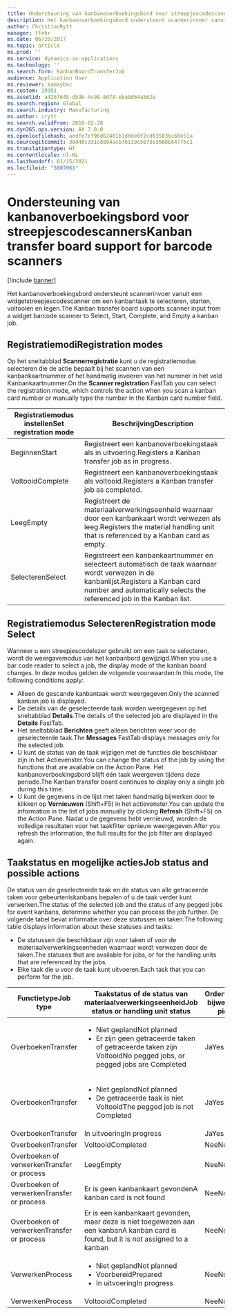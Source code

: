 ```yaml
---
title: Ondersteuning van kanbanoverboekingsbord voor streepjescodescanners
description: Het kanbanoverboekingsbord ondersteunt scannerinvoer vanuit een widgetstreepjescodescanner om een kanbantaak te selecteren, starten, voltooien en legen.
author: ChristianRytt
manager: tfehr
ms.date: 06/20/2017
ms.topic: article
ms.prod: ''
ms.service: dynamics-ax-applications
ms.technology: ''
ms.search.form: KanbanBoardTransferJob
audience: Application User
ms.reviewer: kamaybac
ms.custom: 19391
ms.assetid: a426f645-d59b-4c98-8d78-eba8d64a562e
ms.search.region: Global
ms.search.industry: Manufacturing
ms.author: crytt
ms.search.validFrom: 2016-02-28
ms.dyn365.ops.version: AX 7.0.0
ms.openlocfilehash: aedfe7ef96d62401b1d0de0f2cd035036c68e51a
ms.sourcegitcommit: 38d40c331c8894acb7b119c5073e3088b54776c1
ms.translationtype: HT
ms.contentlocale: nl-NL
ms.lasthandoff: 01/15/2021
ms.locfileid: "5007061"
---
```

# <a name="kanban-transfer-board-support-for-barcode-scanners"></a><span data-ttu-id="c7863-103">Ondersteuning van kanbanoverboekingsbord voor streepjescodescanners</span><span class="sxs-lookup"><span data-stu-id="c7863-103">Kanban transfer board support for barcode scanners</span></span>

[!include [banner](../includes/banner.md)]

<span data-ttu-id="c7863-104">Het kanbanoverboekingsbord ondersteunt scannerinvoer vanuit een widgetstreepjescodescanner om een kanbantaak te selecteren, starten, voltooien en legen.</span><span class="sxs-lookup"><span data-stu-id="c7863-104">The Kanban transfer board supports scanner input from a widget barcode scanner to Select, Start, Complete, and Empty a kanban job.</span></span>

<a name="registration-modes"></a><span data-ttu-id="c7863-105">Registratiemodi</span><span class="sxs-lookup"><span data-stu-id="c7863-105">Registration modes</span></span>
------------------

<span data-ttu-id="c7863-106">Op het sneltabblad **Scannerregistratie** kunt u de registratiemodus selecteren die de actie bepaalt bij het scannen van een kanbankaartnummer of het handmatig invoeren van het nummer in het veld Kanbankaartnummer.</span><span class="sxs-lookup"><span data-stu-id="c7863-106">On the **Scanner registration** FastTab you can select the registration mode, which controls the action when you scan a kanban card number or manually type the number in the Kanban card number field.</span></span>

| <span data-ttu-id="c7863-107">Registratiemodus instellen</span><span class="sxs-lookup"><span data-stu-id="c7863-107">Set registration mode</span></span> | <span data-ttu-id="c7863-108">Beschrijving</span><span class="sxs-lookup"><span data-stu-id="c7863-108">Description</span></span>                                                                                     |
|-----------------------|-------------------------------------------------------------------------------------------------|
| <span data-ttu-id="c7863-109">Beginnen</span><span class="sxs-lookup"><span data-stu-id="c7863-109">Start</span></span>                 | <span data-ttu-id="c7863-110">Registreert een kanbanoverboekingstaak als in uitvoering.</span><span class="sxs-lookup"><span data-stu-id="c7863-110">Registers a Kanban transfer job as in progress.</span></span>                                                 |
| <span data-ttu-id="c7863-111">Voltooid</span><span class="sxs-lookup"><span data-stu-id="c7863-111">Complete</span></span>              | <span data-ttu-id="c7863-112">Registreert een kanbanoverboekingstaak als voltooid.</span><span class="sxs-lookup"><span data-stu-id="c7863-112">Registers a Kanban transfer job as completed.</span></span>                                                   |
| <span data-ttu-id="c7863-113">Leeg</span><span class="sxs-lookup"><span data-stu-id="c7863-113">Empty</span></span>                 | <span data-ttu-id="c7863-114">Registreert de materiaalverwerkingseenheid waarnaar door een kanbankaart wordt verwezen als leeg.</span><span class="sxs-lookup"><span data-stu-id="c7863-114">Registers the material handling unit that is referenced by a Kanban card as empty.</span></span>              |
| <span data-ttu-id="c7863-115">Selecteren</span><span class="sxs-lookup"><span data-stu-id="c7863-115">Select</span></span>                | <span data-ttu-id="c7863-116">Registreert een kanbankaartnummer en selecteert automatisch de taak waarnaar wordt verwezen in de kanbanlijst.</span><span class="sxs-lookup"><span data-stu-id="c7863-116">Registers a Kanban card number and automatically selects the referenced job in the Kanban list.</span></span> |

 
<a name="registration-mode-select"></a><span data-ttu-id="c7863-117">Registratiemodus Selecteren</span><span class="sxs-lookup"><span data-stu-id="c7863-117">Registration mode Select</span></span>
------------------------

<span data-ttu-id="c7863-118">Wanneer u een streepjescodelezer gebruikt om een taak te selecteren, wordt de weergavemodus van het kanbanbord gewijzigd.</span><span class="sxs-lookup"><span data-stu-id="c7863-118">When you use a bar code reader to select a job, the display mode of the kanban board changes.</span></span> <span data-ttu-id="c7863-119">In deze modus gelden de volgende voorwaarden:</span><span class="sxs-lookup"><span data-stu-id="c7863-119">In this mode, the following conditions apply:</span></span>

-   <span data-ttu-id="c7863-120">Alleen de gescande kanbantaak wordt weergegeven.</span><span class="sxs-lookup"><span data-stu-id="c7863-120">Only the scanned kanban job is displayed.</span></span>
-   <span data-ttu-id="c7863-121">De details van de geselecteerde taak worden weergegeven op het sneltabblad **Details**.</span><span class="sxs-lookup"><span data-stu-id="c7863-121">The details of the selected job are displayed in the **Details** FastTab.</span></span>
-   <span data-ttu-id="c7863-122">Het sneltabblad **Berichten** geeft alleen berichten weer voor de geselecteerde taak.</span><span class="sxs-lookup"><span data-stu-id="c7863-122">The **Messages** FastTab displays messages only for the selected job.</span></span>
-   <span data-ttu-id="c7863-123">U kunt de status van de taak wijzigen met de functies die beschikbaar zijn in het Actievenster.</span><span class="sxs-lookup"><span data-stu-id="c7863-123">You can change the status of the job by using the functions that are available on the Action Pane.</span></span> <span data-ttu-id="c7863-124">Het kanbanoverboekingsbord blijft één taak weergeven tijdens deze periode.</span><span class="sxs-lookup"><span data-stu-id="c7863-124">The Kanban transfer board continues to display only a single job during this time.</span></span>
-   <span data-ttu-id="c7863-125">U kunt de gegevens in de lijst met taken handmatig bijwerken door te klikken op **Vernieuwen** (Shift+F5) in het actievenster.</span><span class="sxs-lookup"><span data-stu-id="c7863-125">You can update the information in the list of jobs manually by clicking **Refresh** (Shift+F5) on the Action Pane.</span></span> <span data-ttu-id="c7863-126">Nadat u de gegevens hebt vernieuwd, worden de volledige resultaten voor het taakfilter opnieuw weergegeven.</span><span class="sxs-lookup"><span data-stu-id="c7863-126">After you refresh the information, the full results for the job filter are displayed again.</span></span>

## <a name="job-status-and-possible-actions"></a><span data-ttu-id="c7863-127">Taakstatus en mogelijke acties</span><span class="sxs-lookup"><span data-stu-id="c7863-127">Job status and possible actions</span></span>
<span data-ttu-id="c7863-128">De status van de geselecteerde taak en de status van alle getraceerde taken voor gebeurteniskanbans bepalen of u de taak verder kunt verwerken.</span><span class="sxs-lookup"><span data-stu-id="c7863-128">The status of the selected job and the status of any pegged jobs for event kanbans, determine whether you can process the job further.</span></span> <span data-ttu-id="c7863-129">De volgende tabel bevat informatie over deze statussen en taken:</span><span class="sxs-lookup"><span data-stu-id="c7863-129">The following table displays information about these statuses and tasks:</span></span>
-   <span data-ttu-id="c7863-130">De statussen die beschikbaar zijn voor taken of voor de materiaalverwerkingseenheden waarnaar wordt verwezen door de taken.</span><span class="sxs-lookup"><span data-stu-id="c7863-130">The statuses that are available for jobs, or for the handling units that are referenced by the jobs.</span></span>
-   <span data-ttu-id="c7863-131">Elke taak die u voor de taak kunt uitvoeren.</span><span class="sxs-lookup"><span data-stu-id="c7863-131">Each task that you can perform for the job.</span></span>

<table>
<colgroup>
<col width="12%" />
<col width="12%" />
<col width="12%" />
<col width="12%" />
<col width="12%" />
<col width="12%" />
<col width="12%" />
<col width="12%" />
</colgroup>
<thead>
<tr class="header">
<th><span data-ttu-id="c7863-132">Functietype</span><span class="sxs-lookup"><span data-stu-id="c7863-132">Job type</span></span></th>
<th><span data-ttu-id="c7863-133">Taakstatus of de status van materiaalverwerkingseenheid</span><span class="sxs-lookup"><span data-stu-id="c7863-133">Job status or handling unit status</span></span></th>
<th><span data-ttu-id="c7863-134">Orderverzamellijst bijwerken</span><span class="sxs-lookup"><span data-stu-id="c7863-134">Update picking list</span></span></th>
<th><span data-ttu-id="c7863-135">Beginnen</span><span class="sxs-lookup"><span data-stu-id="c7863-135">Start</span></span></th>
<th><span data-ttu-id="c7863-136">Registratie bijwerken</span><span class="sxs-lookup"><span data-stu-id="c7863-136">Update registration</span></span></th>
<th><span data-ttu-id="c7863-137">Voltooid</span><span class="sxs-lookup"><span data-stu-id="c7863-137">Complete</span></span></th>
<th><span data-ttu-id="c7863-138">Leeg</span><span class="sxs-lookup"><span data-stu-id="c7863-138">Empty</span></span></th>
<th><span data-ttu-id="c7863-139">Gebeurteniskanbans maken</span><span class="sxs-lookup"><span data-stu-id="c7863-139">Create event kanbans</span></span></th>
</tr>
</thead>
<tbody>
<tr class="odd">
<td><span data-ttu-id="c7863-140">Overboeken</span><span class="sxs-lookup"><span data-stu-id="c7863-140">Transfer</span></span></td>
<td><ul>
<li><span data-ttu-id="c7863-141">Niet gepland</span><span class="sxs-lookup"><span data-stu-id="c7863-141">Not planned</span></span></li>
<li><span data-ttu-id="c7863-142">Er zijn geen getraceerde taken of getraceerde taken zijn Voltooid</span><span class="sxs-lookup"><span data-stu-id="c7863-142">No pegged jobs, or pegged jobs are Completed</span></span></li>
</ul></td>
<td><span data-ttu-id="c7863-143">Ja</span><span class="sxs-lookup"><span data-stu-id="c7863-143">Yes</span></span></td>
<td><span data-ttu-id="c7863-144">Ja</span><span class="sxs-lookup"><span data-stu-id="c7863-144">Yes</span></span></td>
<td><span data-ttu-id="c7863-145">Ja</span><span class="sxs-lookup"><span data-stu-id="c7863-145">Yes</span></span></td>
<td><span data-ttu-id="c7863-146">Ja</span><span class="sxs-lookup"><span data-stu-id="c7863-146">Yes</span></span></td>
<td><span data-ttu-id="c7863-147">Nee</span><span class="sxs-lookup"><span data-stu-id="c7863-147">No</span></span></td>
<td><span data-ttu-id="c7863-148">Ja</span><span class="sxs-lookup"><span data-stu-id="c7863-148">Yes</span></span></td>
</tr>
<tr class="even">
<td><span data-ttu-id="c7863-149">Overboeken</span><span class="sxs-lookup"><span data-stu-id="c7863-149">Transfer</span></span></td>
<td><ul>
<li><span data-ttu-id="c7863-150">Niet gepland</span><span class="sxs-lookup"><span data-stu-id="c7863-150">Not planned</span></span></li>
<li><span data-ttu-id="c7863-151">De getraceerde taak is niet Voltooid</span><span class="sxs-lookup"><span data-stu-id="c7863-151">The pegged job is not Completed</span></span></li>
</ul></td>
<td><span data-ttu-id="c7863-152">Ja</span><span class="sxs-lookup"><span data-stu-id="c7863-152">Yes</span></span></td>
<td><span data-ttu-id="c7863-153">Nee</span><span class="sxs-lookup"><span data-stu-id="c7863-153">No</span></span></td>
<td><span data-ttu-id="c7863-154">Ja</span><span class="sxs-lookup"><span data-stu-id="c7863-154">Yes</span></span></td>
<td><span data-ttu-id="c7863-155">Nee</span><span class="sxs-lookup"><span data-stu-id="c7863-155">No</span></span></td>
<td><span data-ttu-id="c7863-156">Nee</span><span class="sxs-lookup"><span data-stu-id="c7863-156">No</span></span></td>
<td><span data-ttu-id="c7863-157">Nee</span><span class="sxs-lookup"><span data-stu-id="c7863-157">No</span></span></td>
</tr>
<tr class="odd">
<td><span data-ttu-id="c7863-158">Overboeken</span><span class="sxs-lookup"><span data-stu-id="c7863-158">Transfer</span></span></td>
<td><span data-ttu-id="c7863-159">In uitvoering</span><span class="sxs-lookup"><span data-stu-id="c7863-159">In progress</span></span></td>
<td><span data-ttu-id="c7863-160">Ja</span><span class="sxs-lookup"><span data-stu-id="c7863-160">Yes</span></span></td>
<td><span data-ttu-id="c7863-161">Nee</span><span class="sxs-lookup"><span data-stu-id="c7863-161">No</span></span></td>
<td><span data-ttu-id="c7863-162">Ja</span><span class="sxs-lookup"><span data-stu-id="c7863-162">Yes</span></span></td>
<td><span data-ttu-id="c7863-163">Ja</span><span class="sxs-lookup"><span data-stu-id="c7863-163">Yes</span></span></td>
<td><span data-ttu-id="c7863-164">Nee</span><span class="sxs-lookup"><span data-stu-id="c7863-164">No</span></span></td>
<td><span data-ttu-id="c7863-165">Nee</span><span class="sxs-lookup"><span data-stu-id="c7863-165">No</span></span></td>
</tr>
<tr class="even">
<td><span data-ttu-id="c7863-166">Overboeken</span><span class="sxs-lookup"><span data-stu-id="c7863-166">Transfer</span></span></td>
<td><span data-ttu-id="c7863-167">Voltooid</span><span class="sxs-lookup"><span data-stu-id="c7863-167">Completed</span></span></td>
<td><span data-ttu-id="c7863-168">Nee</span><span class="sxs-lookup"><span data-stu-id="c7863-168">No</span></span></td>
<td><span data-ttu-id="c7863-169">Nee</span><span class="sxs-lookup"><span data-stu-id="c7863-169">No</span></span></td>
<td><span data-ttu-id="c7863-170">Nee</span><span class="sxs-lookup"><span data-stu-id="c7863-170">No</span></span></td>
<td><span data-ttu-id="c7863-171">Nee</span><span class="sxs-lookup"><span data-stu-id="c7863-171">No</span></span></td>
<td><span data-ttu-id="c7863-172">Ja</span><span class="sxs-lookup"><span data-stu-id="c7863-172">Yes</span></span></td>
<td><span data-ttu-id="c7863-173">Nee</span><span class="sxs-lookup"><span data-stu-id="c7863-173">No</span></span></td>
</tr>
<tr class="odd">
<td><span data-ttu-id="c7863-174">Overboeken of verwerken</span><span class="sxs-lookup"><span data-stu-id="c7863-174">Transfer or process</span></span></td>
<td><span data-ttu-id="c7863-175">Leeg</span><span class="sxs-lookup"><span data-stu-id="c7863-175">Empty</span></span></td>
<td><span data-ttu-id="c7863-176">Nee</span><span class="sxs-lookup"><span data-stu-id="c7863-176">No</span></span></td>
<td><span data-ttu-id="c7863-177">Nee</span><span class="sxs-lookup"><span data-stu-id="c7863-177">No</span></span></td>
<td><span data-ttu-id="c7863-178">Nee</span><span class="sxs-lookup"><span data-stu-id="c7863-178">No</span></span></td>
<td><span data-ttu-id="c7863-179">Nee</span><span class="sxs-lookup"><span data-stu-id="c7863-179">No</span></span></td>
<td><span data-ttu-id="c7863-180">Nee</span><span class="sxs-lookup"><span data-stu-id="c7863-180">No</span></span></td>
<td><span data-ttu-id="c7863-181">Nee</span><span class="sxs-lookup"><span data-stu-id="c7863-181">No</span></span></td>
</tr>
<tr class="even">
<td><span data-ttu-id="c7863-182">Overboeken of verwerken</span><span class="sxs-lookup"><span data-stu-id="c7863-182">Transfer or process</span></span></td>
<td><span data-ttu-id="c7863-183">Er is geen kanbankaart gevonden</span><span class="sxs-lookup"><span data-stu-id="c7863-183">A kanban card is not found</span></span></td>
<td><span data-ttu-id="c7863-184">Nee</span><span class="sxs-lookup"><span data-stu-id="c7863-184">No</span></span></td>
<td><span data-ttu-id="c7863-185">Nee</span><span class="sxs-lookup"><span data-stu-id="c7863-185">No</span></span></td>
<td><span data-ttu-id="c7863-186">Nee</span><span class="sxs-lookup"><span data-stu-id="c7863-186">No</span></span></td>
<td><span data-ttu-id="c7863-187">Nee</span><span class="sxs-lookup"><span data-stu-id="c7863-187">No</span></span></td>
<td><span data-ttu-id="c7863-188">Nee</span><span class="sxs-lookup"><span data-stu-id="c7863-188">No</span></span></td>
<td><span data-ttu-id="c7863-189">Nee</span><span class="sxs-lookup"><span data-stu-id="c7863-189">No</span></span></td>
</tr>
<tr class="odd">
<td><span data-ttu-id="c7863-190">Overboeken of verwerken</span><span class="sxs-lookup"><span data-stu-id="c7863-190">Transfer or process</span></span></td>
<td><span data-ttu-id="c7863-191">Er is een kanbankaart gevonden, maar deze is niet toegewezen aan een kanban</span><span class="sxs-lookup"><span data-stu-id="c7863-191">A kanban card is found, but it is not assigned to a kanban</span></span></td>
<td><span data-ttu-id="c7863-192">Nee</span><span class="sxs-lookup"><span data-stu-id="c7863-192">No</span></span></td>
<td><span data-ttu-id="c7863-193">Nee</span><span class="sxs-lookup"><span data-stu-id="c7863-193">No</span></span></td>
<td><span data-ttu-id="c7863-194">Nee</span><span class="sxs-lookup"><span data-stu-id="c7863-194">No</span></span></td>
<td><span data-ttu-id="c7863-195">Nee</span><span class="sxs-lookup"><span data-stu-id="c7863-195">No</span></span></td>
<td><span data-ttu-id="c7863-196">Nee</span><span class="sxs-lookup"><span data-stu-id="c7863-196">No</span></span></td>
<td><span data-ttu-id="c7863-197">Nee</span><span class="sxs-lookup"><span data-stu-id="c7863-197">No</span></span></td>
</tr>
<tr class="even">
<td><span data-ttu-id="c7863-198">Verwerken</span><span class="sxs-lookup"><span data-stu-id="c7863-198">Process</span></span></td>
<td><ul>
<li><span data-ttu-id="c7863-199">Niet gepland</span><span class="sxs-lookup"><span data-stu-id="c7863-199">Not planned</span></span></li>
<li><span data-ttu-id="c7863-200">Voorbereid</span><span class="sxs-lookup"><span data-stu-id="c7863-200">Prepared</span></span></li>
<li><span data-ttu-id="c7863-201">In uitvoering</span><span class="sxs-lookup"><span data-stu-id="c7863-201">In progress</span></span></li>
</ul></td>
<td><span data-ttu-id="c7863-202">Nee</span><span class="sxs-lookup"><span data-stu-id="c7863-202">No</span></span></td>
<td><span data-ttu-id="c7863-203">Nee</span><span class="sxs-lookup"><span data-stu-id="c7863-203">No</span></span></td>
<td><span data-ttu-id="c7863-204">Nee</span><span class="sxs-lookup"><span data-stu-id="c7863-204">No</span></span></td>
<td><span data-ttu-id="c7863-205">Nee</span><span class="sxs-lookup"><span data-stu-id="c7863-205">No</span></span></td>
<td><span data-ttu-id="c7863-206">Nee</span><span class="sxs-lookup"><span data-stu-id="c7863-206">No</span></span></td>
<td><span data-ttu-id="c7863-207">Nee</span><span class="sxs-lookup"><span data-stu-id="c7863-207">No</span></span></td>
</tr>
<tr class="odd">
<td><span data-ttu-id="c7863-208">Verwerken</span><span class="sxs-lookup"><span data-stu-id="c7863-208">Process</span></span></td>
<td><span data-ttu-id="c7863-209">Voltooid</span><span class="sxs-lookup"><span data-stu-id="c7863-209">Completed</span></span></td>
<td><span data-ttu-id="c7863-210">Nee</span><span class="sxs-lookup"><span data-stu-id="c7863-210">No</span></span></td>
<td><span data-ttu-id="c7863-211">Nee</span><span class="sxs-lookup"><span data-stu-id="c7863-211">No</span></span></td>
<td><span data-ttu-id="c7863-212">Nee</span><span class="sxs-lookup"><span data-stu-id="c7863-212">No</span></span></td>
<td><span data-ttu-id="c7863-213">Nee</span><span class="sxs-lookup"><span data-stu-id="c7863-213">No</span></span></td>
<td><span data-ttu-id="c7863-214">Nee</span><span class="sxs-lookup"><span data-stu-id="c7863-214">No</span></span></td>
<td><span data-ttu-id="c7863-215">Nee</span><span class="sxs-lookup"><span data-stu-id="c7863-215">No</span></span></td>
</tr>
</tbody>
</table>





